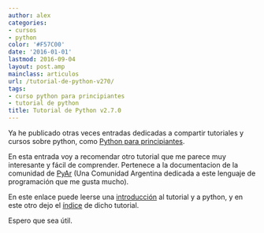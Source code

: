 ```yaml
---
author: alex
categories:
- cursos
- python
color: '#F57C00'
date: '2016-01-01'
lastmod: 2016-09-04
layout: post.amp
mainclass: articulos
url: /tutorial-de-python-v270/
tags:
- curso python para principiantes
- tutorial de python
title: Tutorial de Python v2.7.0
---
```


Ya he publicado otras veces entradas dedicadas a compartir tutoriales y cursos sobre python, como [Python para principiantes][1].

En esta entrada voy a recomendar otro tutorial que me parece muy interesante y fácil de comprender. Pertenece a la documentacion de la comunidad de [PyAr][3] (Una Comunidad Argentina dedicada a este lenguaje de programación que me gusta mucho).

<!--more--><!--ad-->

En este enlace puede leerse una <a target="_blank" href="http://docs.python.org.ar/tutorial/index.html">introducción</a> al tutorial y a python, y en este otro dejo el <a target="_blank" href="http://docs.python.org.ar/tutorial/contenido.html">índice</a> de dicho tutorial.

Espero que sea útil.

 [1]: https://elbauldelprogramador.com/python-para-principiantes/
 [3]: http://python.org.ar/pyar/
